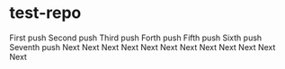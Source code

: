 # test-repo

First push
Second push
Third push
Forth push
Fifth push
Sixth push
Seventh push
Next
Next
Next
Next
Next
Next
Next
Next
Next
Next
Next
Next
